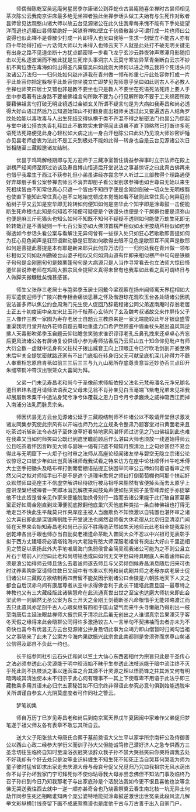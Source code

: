 <!-- { "loadSidebar": true } -->
　　师偶偕陈乾室吴远庵何星房季尔康诸公到莽蛇仓古昙庵随喜坐禅时古昙师相见茶次陈公云我南京讲席最多绝无坐禅者独此坐禅参话头做工夫始有与生死作对敌者昙师曾见达观憨山诸大师以故云台见源诸公在此久住我辈每来愧不能有下手处徒望洋而退也远庵曰昙师辈绝好一架铁脊禅如壁立千仞昏散甚少可谓打成一片也师曰公说得也似此禅不是昏散少打成一片即得入也吴曰我等一生求一刻壁立不能古人亦有四十年始得打成一片话何大师以为未得入也师云天下人就是此处打不破无明关键无有出身之路不见道坐断十方犹点额密移一步看飞龙乎玄沙云静夜钟声寒潭月影随扣击以无私逐波澜而不散此犹是生死岸头事洞宗人云莫守寒岩异草青坐断白云宗不妙机不离位堕在毒海如何出得圣凡窠窟吴曰如此则大师何以进之师云我将个死话头问汝诸公万法归一一归何处如何赵州道我在青州做一领布衫重七斤此处容你打成一片乎此处容你把定躲根乎此处容你坐脱立亡即梦见先师意乎吴曰如此则古人不必教人坐禅也师笑曰居士又错也非是教不要坐也只是教人不要坐在死语死法死路上要人于坐中参着著有出身路不要被佛祖言句所欺不要为心行见解所欺不要于工夫绵密所欺要藉佛祖言句打破无明业镜透过金锁玄关所谓不疑言句是为大病如我寿昌和尚必透得大好山语过然后乃云知道始知山不好翻身直出祖师关透过此又要遍透古人结角罗纹处始能以毒攻毒与人出生死结交得纵横于类不齐混不得之秘密法门也昙公乃惊起与堂中诸公搭衣执香礼拜曰此不敢欺实未曾得闻此语虽不直下领略然已打断许多死语死法死路便见此身心轻松如大病之出一身白汗也陈公曰此处乃见浪大师妙密炉锤亦见昙老师虚衷为法此不是工夫到极处不能如此得一转身也自是云台见源诸公次日皆相随至三藏殿邀诸友结制。

　　优昙于鸡鸣解经期即与无方迎师于三藏净室暂住请益参禅事时立宗法师在殿上讲楞严经闻师至即过访谈及寿昌博山悟道后开堂说法之事甚惊讶之曰此真古佛再来也惜乎我辈生于西江不获参礼但小弟虽讲经亦尝念学人听过二三部教得个理路通便好弃却册子看公案参禅去师云不消弃却册子看公案别求参禅也如世尊曰无始以来生死相续皆由不知常住真心只遮一个皆由不知四字便是金刚剑剖破一切众生无明根翳也使直下能知此常住真心岂不立地始觉顿成本觉哉如看不破则此常住真心何异庭前柏树子乎又云知是空华即无轮转如何便知如何是空华此个知字即是涂毒鼓一击便能断生死命根也此知是何知若不知便可疑便是个铁馒头也便是个干屎橛也便是须弥山也便是麻三斤死猫头也知么如何不知既不知何不疑疑不透则如何能使万劫生死即无轮转哉正是不善疑则一千七百公案亦如大佛顶首楞严相似如水里按葫芦相似如何参得透如今参话头看公案与看解注无异何曾有一些拶入处只如狂心若歇歇即菩提如何为狂心见色闻声是狂耶语默动静是狂耶如何歇得去眼不见色是歇耶耳不闻声是歇耶如何是菩提此菩提是本有耶是新来耶只此何异万法归一一归何处我在青州做一领布衫相似又何如赵州勘破台山婆子相似又何如洞山道有伴即来相似楞严中句句是铁橛子句句是金刚圈句句是棘栗篷句句是大病源只是人当作寻常看去也立法师大惊曰怪道优昙说昨老师在鸡鸣大振宗风全提密义真得未曾有也我辈如此看之真可谓终日与人做脚夫搬糠秕矣愧甚感甚。

　　师生父张存三老居士与胞弟季玉居士同戴今梁观察在扬州闻师寓天界程相如大将军遣使迎师于广陵兴教寺相会痛谈思慕之怀及偕游琼花观吹玉台各处晤诸公因机说法甚多师以焦公约会周海门先生使人促回乃辞戴程诸公同父弟返南庵时存翁老居士正五十初度闽中亲友宋比玉孙千枝蔡心玄待兴了玄及魏考叔诸故交来作屏传父子三人像作三教一家图为寿存老居士自题云三教原来是一家无端能较此年牙银盘盛雪谁渠我明月堂开劫外花师自题云蓦地重逢力口希俨然顾鉴中眉垂杖头敲出追风鸩逆拂人天毒影吹弟季玉自题云仰钻瞻忽笑驰求谁识谆谆老孔丘鼻孔拽来还卓卓心齐忘后更风流诸公各有屏诗复设供请小参为寿师拈香后乃云尼山五十知命仰见毗卢有师大衍全数一虚就中法身有父拄杖子拨出威音王向上顶眼正令已行吹毛剑剖开娄至佛末后牢关全提犹密就路还家有不出门底祖在转身归父无可献呈底机深儿孙得力不繇人奉重相忘原自肯秪如前三三后三三与九九山房所存底尊贵意旨还妙协否三点印开朱缝窄鹤冲霄汉出银笼众大喜同为拜。

　　父弟一门未见寿昌老和尚今于圣像前求师皈依授父法名元梵母潘名元净兄瑚名道日弟玮名道月请师法语表之父母未见翁不肖孙亲见白玉毫端飞紫电兄弟未见祖我却展眉新禾粟干中透法身梵兮净兮体覆载之恩力日兮月兮承巍焕之威神吸西江而掉入南浦分法乳而脉贯宗亲。

　　师因优昙无方云台见源诸公延于三藏殿结制师不许诸公以不敢请开堂但求激发诸友同集参究使此宗风有以开端也师乃允之立规条令整肃乃题客堂对曰黄面老来且吃茶试听斩新法令赤胡子至休潦草好看特地家风湛怀师过访见之乃曰佛祖到此也难在我辈又当如何师笑曰公既已到遮里瞻前顾后作么湛曰大师也须放一线道始得师云公且吃茶着怀因言昨见大师与昙映一偈有只遮不知知月照清池上之句妙甚但不易会得此与无明窟下一火炬子也时审之法师从高座论经闻诸友举与碧空无隐立宗诸公论议惊讶之曰彼少年如此岂真活祖师哉我试看之特来访方在座中论杜顺怀州牛吃禾傅大士空手把锄头及皓布裈打倒葡萄棚语拈提正快因举问审公云师如何着语看审之愕然又问之拟对师摇手曰不是不是遮个道理审愈愕之师曰打倒葡萄棚也阿那个扶起好众默然师曰亮座主不信虚空解讲经待欲行被马祖呼来豁然有省便掉头而去太原孚上座讲涅槃经被禅者一笑即冰消瓦解夜来闻鼓角声便如钻天鹞子虽雪峰弄蛇手亦捉拏他不住此皆是曾亲见作家来便能脱胎换骨别行一路而去诸公果能于此打破自家葛藤窠正好如周金刚直到龙潭便彻底掀翻他底巢穴灭他底种类拈一条白棒佛祖也打得无地走岂不快此生平哉莫只作央庠座主被人当面欺负不知愤激以自钝置也湛怀审之诸公大喜曰即此是深锥痛劄胜于开堂说法也阒然谥师偕大休老宿从北京归至清凉门闻师在天界来会始知寿昌老和尚已示寂不胜痛绝茫然如失天地师云此老祖全提我辈别创乾坤各出手眼也师亦当自励矣老祖遗命茶毗入普同大众不忍以中兴祖可无表彰乎拟于西方丈建塔将必请塔铭海内大老独有憨大师深服老祖曾有突出大好山千里遥相见之赞足以表扬此外大手笔唯周海门焦弱侯曾金简吴观我诸公可能为之不则公且立片石于塔前人问但曰此老和尚塔铭也或曰如何无文字但曰待具眼底人来着谧师曰此须是浪公始得师云师且恁么去着谧师遂去师且与父弟倾倒候寿昌消息随后归来可也时沈养素购新室请师住数日又闽中有书来以东苑和尚病剧并师之老母亦病老居士促归诸公以三藏殿方欲结制再四苦留不能矣因示别诸公曰金陵是六朝胜地天下人文之都会自后汉赤乌间有康居尊者从空中求得佛舍利于此长干建塔此震旦国一最尊特之神教也又有三大藏经版此诸佛慧命在此流通真世出世之至宝也达磨大师初来即此会梁武帝一则廓然无圣公案为东土开天之金刚王剑截断圣凡命根惜乎无能领略渡江而去只此遗风亦足剖千古人心眼矣继有四祖于匡山望气而来牛头寻懒融乃得别出一枝至南唐后主延法眼益禅师大振宗风于清凉此后虽无创出之人谁谓真宗旨果湮灭乎客冬天假之缘得来此会晤群公同得许多激扬较古人一言半句不契拂袖而去者亦未为不奇快也喜今有优昙无方云台见源诸公拚身恳切此事为众竭力即山僧暂时归闽勾当祖父之事随来了此未了公案方今海内果欲振兴此宗舍此南都则是舍须弥而求尊山矣诸公信得及耶自不负此一约也。

　　长干结参同社引云石头迁和尚以竺土大仙心东西密相付为宗旨只此是千圣传心之法必须参透此心灵源能于明中皎洁始不昧乎生参透此法枝派能于暗中流注终不灭乎死此则不执枝派之事以迷函盖之合其源不计灵源之理以悟箭锋之拄其派又何有明暗两岐其清浊使本末不归宗于此心何有理事不一其上下使尊卑不用语于此法乎即三藏教乘多用其语未必归宗五家秘旨如不归宗终非得语此参究必意句俱到始能透脱牢关所谓谨白参玄人光阴莫虚度者可作同社之警云。

　　梦笔初集

　　师自万历丁巳岁见寿昌老和尚后到南京寓天界戊午夏因闽中家难作父弟促归梦笔遂于祖父师友各有表章不敢忘其所自云。

　　送大父子阳张翁大母唐氏合葬于墓前奠语大父生平以家学所宗南轩公及侍御善公以西山心政二经参大学衍义而训子孙大父但能诚笃修己潜好济人之急专供西方三圣念切往生临终自知时至澡浴衣冠笑谈辞众我子孙不禁大哭翁笑曰你哭将谓我去处不好我却有个好去处只是汝等业识紏缠生不知生死不知死正当自哭耳何哭我为师为童子彼时猛省即求出家走去庆源大母与母哀号促父兄觅归乃咒曰我祖宗无风水荫出你不肖子孙坏我家门宁可拜死你不使你玷辱我大母亦尝念佛但不知法门事及临终乃召子孙曰到今日乃知我那老子与出家底孙是个活脱法我如今更不恨且喜他也汝等念佛无哭送我往西去就中一逆一顺亦甚奇合也乃烧香祭奠云春生南北枝一坑无异土何劫作同参生死还相睹谁知两个庞公婆特地能挝涂毒鼓逆激世出世冤亲此段风流几解举文彩纵横针线奇留下画不成底鸳鸯谱也是度他千古与万古善于出入自家门户。

